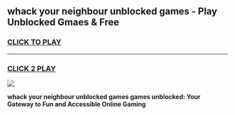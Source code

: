 
## whack your neighbour unblocked games - Play Unblocked Gmaes & Free
<h3>
<a href="https://news.freeplayer.one?title=whack_your_neighbour_unblocked_games&ref=16F">CLICK TO PLAY</a></h3>
<hr>

<h3>
<a href="https://news.freeplayer.one?title=whack_your_neighbour_unblocked_games&ref=16F">CLICK 2 PLAY</a>
  
</h3>

<a href="https://news.freeplayer.one?title=whack_your_neighbour_unblocked_games&ref=16F/"><img src="https://clearcache.store/games.png"></a>


**whack your neighbour unblocked games games unblocked: Your Gateway to Fun and Accessible Online Gaming**

